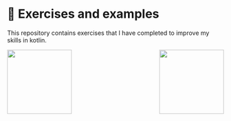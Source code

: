 # :iphone: Exercises and examples

This repository contains exercises that I have completed to improve my skills in kotlin.

<img align="left" height="150" src="https://j.gifs.com/l5JY1l.gif"  />
<img align="right" height="150" src="https://j.gifs.com/l5JY1l.gif"  />
